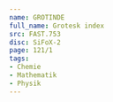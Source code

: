 ```yaml
---
name: GROTINDE
full_name: Grotesk index
src: FAST.753
disc: SiFoX-2
page: 121/1
tags:
- Chemie
- Mathematik
- Physik
---
```

